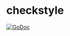 # checkstyle

[![GoDoc](https://godoc.org/github.com/methodci/checkstyle?status.svg)](https://godoc.org/github.com/methodci/checkstyle)

